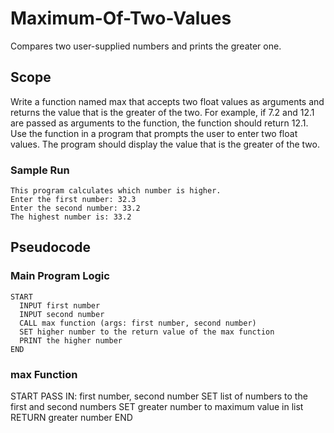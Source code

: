 # Maximum-Of-Two-Values
 Compares two user-supplied numbers and prints the greater one.

## Scope
 Write a function named max that accepts two float values as arguments and returns the value that is the greater of the two. For example, if 7.2 and 12.1 are passed as arguments to the function, the function should return 12.1. Use the function in a program that prompts the user to enter two float values. The program should display the value that is the greater of the two.

### Sample Run
    This program calculates which number is higher.
    Enter the first number: 32.3
    Enter the second number: 33.2
    The highest number is: 33.2

## Pseudocode
### Main Program Logic
    START
      INPUT first number
      INPUT second number
      CALL max function (args: first number, second number)
      SET higher number to the return value of the max function
      PRINT the higher number
    END

### max Function
START
  PASS IN: first number, second number
  SET list of numbers to the first and second numbers
  SET greater number to maximum value in list
  RETURN greater number
END
